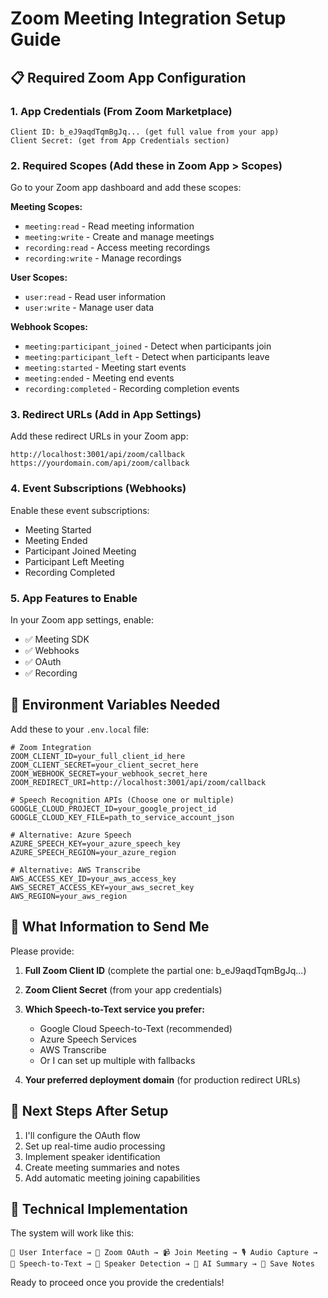 # Zoom Meeting Integration Setup Guide

## 📋 Required Zoom App Configuration

### 1. App Credentials (From Zoom Marketplace)
```
Client ID: b_eJ9aqdTqmBgJq... (get full value from your app)
Client Secret: (get from App Credentials section)
```

### 2. Required Scopes (Add these in Zoom App > Scopes)
Go to your Zoom app dashboard and add these scopes:

**Meeting Scopes:**
- `meeting:read` - Read meeting information
- `meeting:write` - Create and manage meetings
- `recording:read` - Access meeting recordings
- `recording:write` - Manage recordings

**User Scopes:**
- `user:read` - Read user information
- `user:write` - Manage user data

**Webhook Scopes:**
- `meeting:participant_joined` - Detect when participants join
- `meeting:participant_left` - Detect when participants leave
- `meeting:started` - Meeting start events
- `meeting:ended` - Meeting end events
- `recording:completed` - Recording completion events

### 3. Redirect URLs (Add in App Settings)
Add these redirect URLs in your Zoom app:
```
http://localhost:3001/api/zoom/callback
https://yourdomain.com/api/zoom/callback
```

### 4. Event Subscriptions (Webhooks)
Enable these event subscriptions:
- Meeting Started
- Meeting Ended
- Participant Joined Meeting
- Participant Left Meeting
- Recording Completed

### 5. App Features to Enable
In your Zoom app settings, enable:
- ✅ Meeting SDK
- ✅ Webhooks
- ✅ OAuth
- ✅ Recording

## 🔑 Environment Variables Needed

Add these to your `.env.local` file:

```env
# Zoom Integration
ZOOM_CLIENT_ID=your_full_client_id_here
ZOOM_CLIENT_SECRET=your_client_secret_here
ZOOM_WEBHOOK_SECRET=your_webhook_secret_here
ZOOM_REDIRECT_URI=http://localhost:3001/api/zoom/callback

# Speech Recognition APIs (Choose one or multiple)
GOOGLE_CLOUD_PROJECT_ID=your_google_project_id
GOOGLE_CLOUD_KEY_FILE=path_to_service_account_json

# Alternative: Azure Speech
AZURE_SPEECH_KEY=your_azure_speech_key
AZURE_SPEECH_REGION=your_azure_region

# Alternative: AWS Transcribe
AWS_ACCESS_KEY_ID=your_aws_access_key
AWS_SECRET_ACCESS_KEY=your_aws_secret_key
AWS_REGION=your_aws_region
```

## 📝 What Information to Send Me

Please provide:

1. **Full Zoom Client ID** (complete the partial one: b_eJ9aqdTqmBgJq...)
2. **Zoom Client Secret** (from your app credentials)
3. **Which Speech-to-Text service you prefer:**
   - Google Cloud Speech-to-Text (recommended)
   - Azure Speech Services
   - AWS Transcribe
   - Or I can set up multiple with fallbacks

4. **Your preferred deployment domain** (for production redirect URLs)

## 🚀 Next Steps After Setup

1. I'll configure the OAuth flow
2. Set up real-time audio processing
3. Implement speaker identification
4. Create meeting summaries and notes
5. Add automatic meeting joining capabilities

## 🔧 Technical Implementation

The system will work like this:

```
📱 User Interface → 🔐 Zoom OAuth → 📹 Join Meeting → 🎙️ Audio Capture → 
📝 Speech-to-Text → 👥 Speaker Detection → 🤖 AI Summary → 💾 Save Notes
```

Ready to proceed once you provide the credentials!